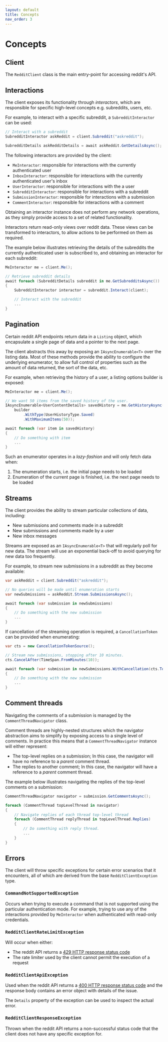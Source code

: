 ```yaml
---
layout: default
title: Concepts
nav_order: 3
---
```


# Concepts

## Client

The `RedditClient` class is the main entry-point for accessing reddit's API.

## Interactions

The client exposes its functionality through *interactors*, which are responsible for specific high-level concepts e.g. subreddits, users, etc. 

For example, to interact with a specific subreddit, a `SubredditInteractor` can be used:

```cs
// Interact with a subreddit
SubredditInteractor askReddit = client.Subreddit("askreddit");

SubredditDetails askRedditDetails = await askReddit.GetDetailsAsync(); 
```

The following interactors are provided by the client:

- `MeInteractor`: responsible for interactions with the currently authenticated user
- `InboxInteractor`: responsible for interactions with the currently authenticated user's inbox
- `UserInteractor`: responsible for interactions with the a user
- `SubredditInteractor`: responsible for interactions with a subreddit
- `SubmissionInteractor`: responsible for interactions with a submission
- `CommentInteractor`: responsible for interactions with a comment

Obtaining an interactor instance does not perform any network operations, as they simply provide access to a set of related functionality.

Interactors return read-only views over reddit data. These views can be transformed to interactors, to allow actions to be performed on them as required.

The example below illustrates retrieving the details of the subreddits the currently authenticated user is subscribed to, and obtaining an interactor for each subreddit:

```cs
MeInteractor me = client.Me(); 

// Retrieve subreddit details
await foreach (SubredditDetails subreddit in me.GetSubredditsAsync())
{            
    SubredditInteractor interactor = subreddit.Interact(client);

    // Interact with the subreddit
    ...
}
```

## Pagination

Certain reddit API endpoints return data in a `Listing` object, which encapsulate a single page of data and a pointer to the next page.

The client abstracts this away by exposing an `IAsyncEnumerable<T>` over the listing data. Most of these methods provide the ability to configure the underlying enumerator, to allow full control of properties such as the amount of data returned, the sort of the data, etc.

For example, when retrieving the history of a user, a listing options builder is exposed:

```cs
MeInteractor me = client.Me();

// We want 50 items from the saved history of the user.
IAsyncEnumerable<UserContentDetails> savedHistory = me.GetHistoryAsync(builder =>
    builder
        .WithType(UserHistoryType.Saved)                    
        .WithMaximumItems(50));

await foreach (var item in savedHistory)
{
    // Do something with item
    ...
}
```

Such an enumerator operates in a *lazy-fashion* and will only fetch data when:

1. The enumeration starts, i.e. the initial page needs to be loaded
2. Enumeration of the current page is finished, i.e. the next page needs to be loaded

## Streams

The client provides the ability to stream particular collections of data, including:

- New submissions and comments made in a subreddit
- New submissions and comments made by a user
- New inbox messages

Streams are exposed as an `IAsyncEnumerable<T>` that will regularly poll for new data. The stream will use an exponential back-off to avoid querying for new data too frequently.

For example, to stream new submissions in a subreddit as they become available:

```cs
var askReddit = client.Subreddit("askreddit");

// No queries will be made until enumeration starts
var newSubmissions = askReddit.Stream.SubmissionsAsync();

await foreach (var submission in newSubmissions)
{
    // Do something with the new submission
    ...
}
```

If cancellation of the streaming operation is required, a `CancellationToken` can be provided when enumerating:

```cs
var cts = new CancellationTokenSource();

// Stream new submissions, stopping after 10 minutes.
cts.CancelAfter(TimeSpan.FromMinutes(10));

await foreach (var submission in newSubmissions.WithCancellation(cts.Token))
{
    // Do something with the new submission
    ...
}
```

## Comment threads

Navigating the comments of a submission is managed by the `CommentThreadNavigator` class. 

Comment threads are highly-nested structures which the navigator abstraction aims to simplify by exposing access to a single level of comments. In practice this means that a `CommentThreadNavigator` instance will either represent:

- The top-level replies on a submission; In this case, the navigator will have no reference to a *parent* comment thread.
- The replies to another comment; In this case, the navigator will have a reference to a *parent* comment thread.

The example below illustrates navigating the replies of the top-level comments on a submission:

```cs
CommentThreadNavigator navigator = submission.GetCommentsAsync();

foreach (CommentThread topLevelThread in navigator)
{
    // Navigate replies of each thread top-level thread
    foreach (CommentThread replyThread in topLevelThread.Replies)
    {
        // Do something with reply thread.
        ...
    }
}
```

## Errors

The client will throw specific exceptions for certain error scenarios that it encounters, all of which are derived from the base `RedditClientException` type.

### `CommandNotSupportedException`

Occurs when trying to execute a command that is not supported using the particular authentication mode. For example, trying to use any of the interactions provided by `MeInteractor` when authenticated with read-only credentials.

### `RedditClientRateLimitException`

Will occur when either:

- The reddit API returns a [429 HTTP response status code](https://developer.mozilla.org/en-US/docs/Web/HTTP/Status/429)
- The rate limiter used by the client cannot permit the execution of a request

### `RedditClientApiException`

Used when the reddit API returns a [400 HTTP response status code](https://developer.mozilla.org/en-US/docs/Web/HTTP/Status/400) and the response body contains an error object with details of the issue.

The `Details` property of the exception can be used to inspect the actual error.

### `RedditClientResponseException`

Thrown when the reddit API returns a non-successful status code that the client does not have any specific exception for.